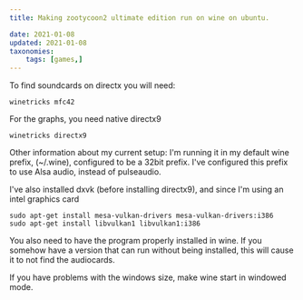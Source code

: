 ```yaml
---
title: Making zootycoon2 ultimate edition run on wine on ubuntu.

date: 2021-01-08
updated: 2021-01-08
taxonomies:
    tags: [games,]
---
```


To find soundcards on directx you will need:

    winetricks mfc42

For the graphs, you need native directx9

    winetricks directx9

Other information about my current setup: I'm running it in my default wine prefix, (~/.wine), configured to be a 32bit prefix. I've configured this prefix to use Alsa audio, instead of pulseaudio.

I've also installed dxvk (before installing directx9), and since I'm using an intel graphics card

    sudo apt-get install mesa-vulkan-drivers mesa-vulkan-drivers:i386
    sudo apt-get install libvulkan1 libvulkan1:i386

You also need to have the program properly installed in wine. If you somehow have a version that can run without being installed, this will cause it to not find the audiocards.

If you have problems with the windows size, make wine start in windowed mode.

